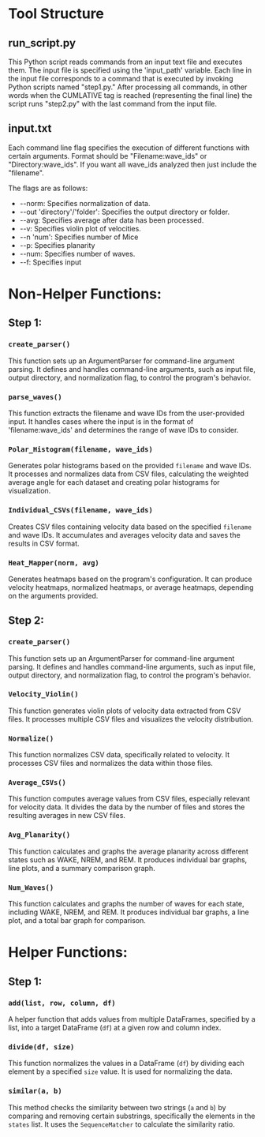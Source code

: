 # Tool Structure

## run_script.py

This Python script reads commands from an input text file and executes them. The input file is specified using the 'input_path' variable. Each line in the input file corresponds to a command that is executed by invoking Python scripts named "step1.py." After processing all commands, in other words when the CUMLATIVE tag is reached (representing the final line) the script runs "step2.py" with the last command from the input file.

## input.txt 
Each command line flag specifies the execution of different functions with certain arguments. Format should be "Filename:wave_ids" or "Directory:wave_ids". If you want all wave_ids analyzed then just include the "filename".

The flags are as follows:

  * --norm: Specifies normalization of data.
  * --out 'directory'/'folder': Specifies the output directory or folder.
  * --avg: Specifies average after data has been processed.
  * --v: Specifies violin plot of velocities.
  * --n 'num': Specifies number of Mice 
  * --p: Specifies planarity
  * --num: Specifies number of waves.
  * --f: Specifies input




# Non-Helper Functions:
## Step 1:
### `create_parser()`
This function sets up an ArgumentParser for command-line argument parsing. It defines and handles command-line arguments, such as input file, output directory, and normalization flag, to control the program's behavior.

### `parse_waves()`
This function extracts the filename and wave IDs from the user-provided input. It handles cases where the input is in the format of 'filename:wave_ids' and determines the range of wave IDs to consider.

### `Polar_Histogram(filename, wave_ids)`
Generates polar histograms based on the provided `filename` and wave IDs. It processes and normalizes data from CSV files, calculating the weighted average angle for each dataset and creating polar histograms for visualization.

### `Individual_CSVs(filename, wave_ids)`
Creates CSV files containing velocity data based on the specified `filename` and wave IDs. It accumulates and averages velocity data and saves the results in CSV format.

### `Heat_Mapper(norm, avg)`
Generates heatmaps based on the program's configuration. It can produce velocity heatmaps, normalized heatmaps, or average heatmaps, depending on the arguments provided.

## Step 2:
### `create_parser()`
This function sets up an ArgumentParser for command-line argument parsing. It defines and handles command-line arguments, such as input file, output directory, and normalization flag, to control the program's behavior.

### `Velocity_Violin()`
This function generates violin plots of velocity data extracted from CSV files. It processes multiple CSV files and visualizes the velocity distribution.

### `Normalize()`
This function normalizes CSV data, specifically related to velocity. It processes CSV files and normalizes the data within those files.

### `Average_CSVs()`
This function computes average values from CSV files, especially relevant for velocity data. It divides the data by the number of files and stores the resulting averages in new CSV files.

### `Avg_Planarity()`
This function calculates and graphs the average planarity across different states such as WAKE, NREM, and REM. It produces individual bar graphs, line plots, and a summary comparison graph.

### `Num_Waves()`
This function calculates and graphs the number of waves for each state, including WAKE, NREM, and REM. It produces individual bar graphs, a line plot, and a total bar graph for comparison.



# Helper Functions:
## Step 1:
### `add(list, row, column, df)`
A helper function that adds values from multiple DataFrames, specified by a list, into a target DataFrame (`df`) at a given row and column index.

### `divide(df, size)`
This function normalizes the values in a DataFrame (`df`) by dividing each element by a specified `size` value. It is used for normalizing the data.

### `similar(a, b)`
This method checks the similarity between two strings (`a` and `b`) by comparing and removing certain substrings, specifically the elements in the `states` list. It uses the `SequenceMatcher` to calculate the similarity ratio.
